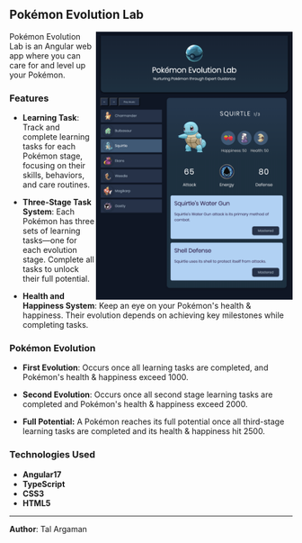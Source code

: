 ## Pokémon Evolution Lab

<img align="right" src="./src/assets/pokemon-lab-screen.png" alt="Pokemon Lab Screenshot" width="350">

Pokémon Evolution Lab is an Angular web app where you can care for and level up your Pokémon.

### Features

- **Learning Task**: Track and complete learning tasks for each Pokémon stage, focusing on their skills, behaviors, and care routines.

- **Three-Stage Task System**: Each Pokémon has three sets of learning tasks—one for each evolution stage. Complete all tasks to unlock their full potential.

- **Health and Happiness System**: Keep an eye on your Pokémon's health & happiness. Their evolution depends on achieving key milestones while completing tasks.

### Pokémon Evolution

- **First Evolution**: Occurs once all learning tasks are completed, and Pokémon's health & happiness exceed 1000.
  
- **Second Evolution**: Occurs once all second stage learning tasks are completed and Pokémon's health & happiness exceed 2000.

- **Full Potential:** A Pokémon reaches its full potential once all third-stage learning tasks are completed and its health & happiness hit 2500.

### Technologies Used

- **Angular17**
- **TypeScript**
- **CSS3**
- **HTML5**

---

**Author**: Tal Argaman
